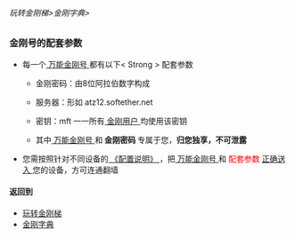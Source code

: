 ###### 玩转金刚梯>金刚字典>
### 金刚号的配套参数

- 每一个[ 万能金刚号 ]()都有以下< Strong > 配套参数 </Strong >

  - 金刚密码：由8位阿拉伯数字构成
  - 服务器：形如 atz12.softether.net
  - 密钥：mft 一一所有[ 金刚用户 ](https://github.com/a2zitpro/web/blob/master/kkuser.md)均使用该密钥

  - 其中[ 万能金刚号 ](https://github.com/a2zitpro/web/blob/master/multipurposekkid.md)和<Strong> 金刚密码 </Strong >专属于您，<Strong>归您独享，不可泄露</Strong>

- 您需按照针对不同设备的[ 《配置说明》 ](https://github.com/a2zitpro/web/blob/master/list_kkproducts1.0.md)，把[ 万能金刚号 ](https://github.com/a2zitpro/web/blob/master/multipurposekkid.md)和<font color="Red"> 配套参数 </font>[ 正确送入 ](https://github.com/a2zitpro/web/blob/master/configurationconsiderations.md)您的设备，方可连通翻墙

#### 返回到
- [玩转金刚梯](https://github.com/a2zitpro/web/blob/master/LadderFree/A.md)
- [金刚字典](https://github.com/a2zitpro/web/blob/master/LadderFree/kkDictionary/KKDictionary.md)

